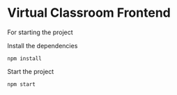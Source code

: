 # Virtual Classroom Frontend
For starting the project

Install the dependencies

    npm install
  
Start the project 

    npm start
